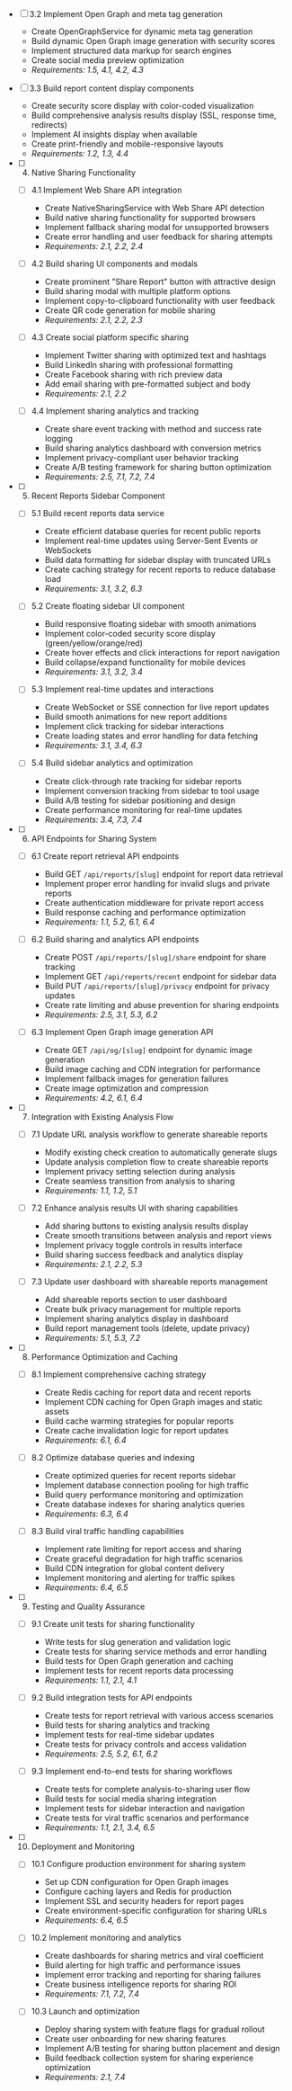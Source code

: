 

  - [ ] 3.2 Implement Open Graph and meta tag generation

    - Create OpenGraphService for dynamic meta tag generation
    - Build dynamic Open Graph image generation with security scores
    - Implement structured data markup for search engines
    - Create social media preview optimization
    - _Requirements: 1.5, 4.1, 4.2, 4.3_

  - [ ] 3.3 Build report content display components
    - Create security score display with color-coded visualization
    - Build comprehensive analysis results display (SSL, response time, redirects)
    - Implement AI insights display when available
    - Create print-friendly and mobile-responsive layouts
    - _Requirements: 1.2, 1.3, 4.4_

- [ ] 4. Native Sharing Functionality
  - [ ] 4.1 Implement Web Share API integration
    - Create NativeSharingService with Web Share API detection
    - Build native sharing functionality for supported browsers
    - Implement fallback sharing modal for unsupported browsers
    - Create error handling and user feedback for sharing attempts
    - _Requirements: 2.1, 2.2, 2.4_

  - [ ] 4.2 Build sharing UI components and modals
    - Create prominent "Share Report" button with attractive design
    - Build sharing modal with multiple platform options
    - Implement copy-to-clipboard functionality with user feedback
    - Create QR code generation for mobile sharing
    - _Requirements: 2.1, 2.2, 2.3_

  - [ ] 4.3 Create social platform specific sharing
    - Implement Twitter sharing with optimized text and hashtags
    - Build LinkedIn sharing with professional formatting
    - Create Facebook sharing with rich preview data
    - Add email sharing with pre-formatted subject and body
    - _Requirements: 2.1, 2.2_

  - [ ] 4.4 Implement sharing analytics and tracking
    - Create share event tracking with method and success rate logging
    - Build sharing analytics dashboard with conversion metrics
    - Implement privacy-compliant user behavior tracking
    - Create A/B testing framework for sharing button optimization
    - _Requirements: 2.5, 7.1, 7.2, 7.4_

- [ ] 5. Recent Reports Sidebar Component
  - [ ] 5.1 Build recent reports data service
    - Create efficient database queries for recent public reports
    - Implement real-time updates using Server-Sent Events or WebSockets
    - Build data formatting for sidebar display with truncated URLs
    - Create caching strategy for recent reports to reduce database load
    - _Requirements: 3.1, 3.2, 6.3_

  - [ ] 5.2 Create floating sidebar UI component
    - Build responsive floating sidebar with smooth animations
    - Implement color-coded security score display (green/yellow/orange/red)
    - Create hover effects and click interactions for report navigation
    - Build collapse/expand functionality for mobile devices
    - _Requirements: 3.1, 3.2, 3.4_

  - [ ] 5.3 Implement real-time updates and interactions
    - Create WebSocket or SSE connection for live report updates
    - Build smooth animations for new report additions
    - Implement click tracking for sidebar interactions
    - Create loading states and error handling for data fetching
    - _Requirements: 3.1, 3.4, 6.3_

  - [ ] 5.4 Build sidebar analytics and optimization
    - Create click-through rate tracking for sidebar reports
    - Implement conversion tracking from sidebar to tool usage
    - Build A/B testing for sidebar positioning and design
    - Create performance monitoring for real-time updates
    - _Requirements: 3.4, 7.3, 7.4_

- [ ] 6. API Endpoints for Sharing System
  - [ ] 6.1 Create report retrieval API endpoints
    - Build GET `/api/reports/[slug]` endpoint for report data retrieval
    - Implement proper error handling for invalid slugs and private reports
    - Create authentication middleware for private report access
    - Build response caching and performance optimization
    - _Requirements: 1.1, 5.2, 6.1, 6.4_

  - [ ] 6.2 Build sharing and analytics API endpoints
    - Create POST `/api/reports/[slug]/share` endpoint for share tracking
    - Implement GET `/api/reports/recent` endpoint for sidebar data
    - Build PUT `/api/reports/[slug]/privacy` endpoint for privacy updates
    - Create rate limiting and abuse prevention for sharing endpoints
    - _Requirements: 2.5, 3.1, 5.3, 6.2_

  - [ ] 6.3 Implement Open Graph image generation API
    - Create GET `/api/og/[slug]` endpoint for dynamic image generation
    - Build image caching and CDN integration for performance
    - Implement fallback images for generation failures
    - Create image optimization and compression
    - _Requirements: 4.2, 6.1, 6.4_

- [ ] 7. Integration with Existing Analysis Flow
  - [ ] 7.1 Update URL analysis workflow to generate shareable reports
    - Modify existing check creation to automatically generate slugs
    - Update analysis completion flow to create shareable reports
    - Implement privacy setting selection during analysis
    - Create seamless transition from analysis to sharing
    - _Requirements: 1.1, 1.2, 5.1_

  - [ ] 7.2 Enhance analysis results UI with sharing capabilities
    - Add sharing buttons to existing analysis results display
    - Create smooth transitions between analysis and report views
    - Implement privacy toggle controls in results interface
    - Build sharing success feedback and analytics display
    - _Requirements: 2.1, 2.2, 5.3_

  - [ ] 7.3 Update user dashboard with shareable reports management
    - Add shareable reports section to user dashboard
    - Create bulk privacy management for multiple reports
    - Implement sharing analytics display in dashboard
    - Build report management tools (delete, update privacy)
    - _Requirements: 5.1, 5.3, 7.2_

- [ ] 8. Performance Optimization and Caching
  - [ ] 8.1 Implement comprehensive caching strategy
    - Create Redis caching for report data and recent reports
    - Implement CDN caching for Open Graph images and static assets
    - Build cache warming strategies for popular reports
    - Create cache invalidation logic for report updates
    - _Requirements: 6.1, 6.4_

  - [ ] 8.2 Optimize database queries and indexing
    - Create optimized queries for recent reports sidebar
    - Implement database connection pooling for high traffic
    - Build query performance monitoring and optimization
    - Create database indexes for sharing analytics queries
    - _Requirements: 6.3, 6.4_

  - [ ] 8.3 Build viral traffic handling capabilities
    - Implement rate limiting for report access and sharing
    - Create graceful degradation for high traffic scenarios
    - Build CDN integration for global content delivery
    - Implement monitoring and alerting for traffic spikes
    - _Requirements: 6.4, 6.5_

- [ ] 9. Testing and Quality Assurance
  - [ ] 9.1 Create unit tests for sharing functionality
    - Write tests for slug generation and validation logic
    - Create tests for sharing service methods and error handling
    - Build tests for Open Graph generation and caching
    - Implement tests for recent reports data processing
    - _Requirements: 1.1, 2.1, 4.1_

  - [ ] 9.2 Build integration tests for API endpoints
    - Create tests for report retrieval with various access scenarios
    - Build tests for sharing analytics and tracking
    - Implement tests for real-time sidebar updates
    - Create tests for privacy controls and access validation
    - _Requirements: 2.5, 5.2, 6.1, 6.2_

  - [ ] 9.3 Implement end-to-end tests for sharing workflows
    - Create tests for complete analysis-to-sharing user flow
    - Build tests for social media sharing integration
    - Implement tests for sidebar interaction and navigation
    - Create tests for viral traffic scenarios and performance
    - _Requirements: 1.1, 2.1, 3.4, 6.5_

- [ ] 10. Deployment and Monitoring
  - [ ] 10.1 Configure production environment for sharing system
    - Set up CDN configuration for Open Graph images
    - Configure caching layers and Redis for production
    - Implement SSL and security headers for report pages
    - Create environment-specific configuration for sharing URLs
    - _Requirements: 6.4, 6.5_

  - [ ] 10.2 Implement monitoring and analytics
    - Create dashboards for sharing metrics and viral coefficient
    - Build alerting for high traffic and performance issues
    - Implement error tracking and reporting for sharing failures
    - Create business intelligence reports for sharing ROI
    - _Requirements: 7.1, 7.2, 7.4_

  - [ ] 10.3 Launch and optimization
    - Deploy sharing system with feature flags for gradual rollout
    - Create user onboarding for new sharing features
    - Implement A/B testing for sharing button placement and design
    - Build feedback collection system for sharing experience optimization
    - _Requirements: 2.1, 7.4_
